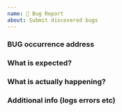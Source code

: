 ```yaml
---
name: 🐛 Bug Report
about: Submit discovered bugs
---
```


<!--
Please ensure you have read [documentation], and provide all the information required by this template.
Otherwise the issue will be closed immediately.Please do not repeat the issue.
-->

### BUG occurrence address

### What is expected?

### What is actually happening?

### Additional info (logs errors etc)

<!--
Please ensure you have deployed the [master branch](https://github.com/chireiden/hexo-theme-chireiden/tree/master) 
-->